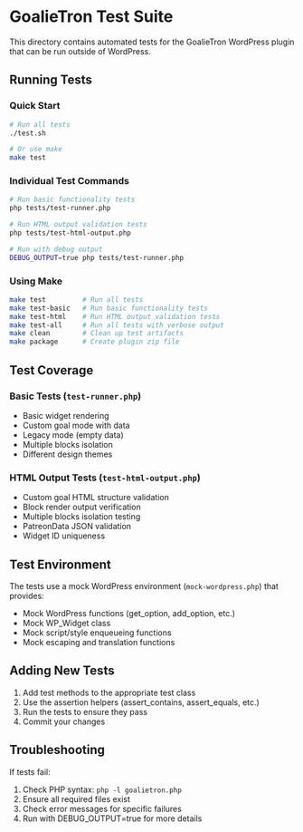 # GoalieTron Test Suite

This directory contains automated tests for the GoalieTron WordPress plugin that can be run outside of WordPress.

## Running Tests

### Quick Start
```bash
# Run all tests
./test.sh

# Or use make
make test
```

### Individual Test Commands
```bash
# Run basic functionality tests
php tests/test-runner.php

# Run HTML output validation tests  
php tests/test-html-output.php

# Run with debug output
DEBUG_OUTPUT=true php tests/test-runner.php
```

### Using Make
```bash
make test         # Run all tests
make test-basic   # Run basic functionality tests
make test-html    # Run HTML output validation tests
make test-all     # Run all tests with verbose output
make clean        # Clean up test artifacts
make package      # Create plugin zip file
```

## Test Coverage

### Basic Tests (`test-runner.php`)
- Basic widget rendering
- Custom goal mode with data
- Legacy mode (empty data)
- Multiple blocks isolation
- Different design themes

### HTML Output Tests (`test-html-output.php`)
- Custom goal HTML structure validation
- Block render output verification
- Multiple blocks isolation testing
- PatreonData JSON validation
- Widget ID uniqueness

## Test Environment

The tests use a mock WordPress environment (`mock-wordpress.php`) that provides:
- Mock WordPress functions (get_option, add_option, etc.)
- Mock WP_Widget class
- Mock script/style enqueueing functions
- Mock escaping and translation functions

## Adding New Tests

1. Add test methods to the appropriate test class
2. Use the assertion helpers (assert_contains, assert_equals, etc.)
3. Run the tests to ensure they pass
4. Commit your changes

## Troubleshooting

If tests fail:
1. Check PHP syntax: `php -l goalietron.php`
2. Ensure all required files exist
3. Check error messages for specific failures
4. Run with DEBUG_OUTPUT=true for more details